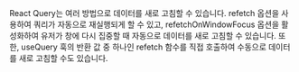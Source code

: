 React Query는 여러 방법으로 데이터를 새로 고침할 수 있습니다. refetch 옵션을 사용하여 쿼리가 자동으로 재실행되게 할 수 있고, refetchOnWindowFocus 옵션을 활성화하여 유저가 창에 다시 집중할 때 자동으로 데이터를 새로 고침할 수 있습니다. 또한, useQuery 훅의 반환 값 중 하나인 refetch 함수를 직접 호출하여 수동으로 데이터를 새로 고침할 수도 있습니다.